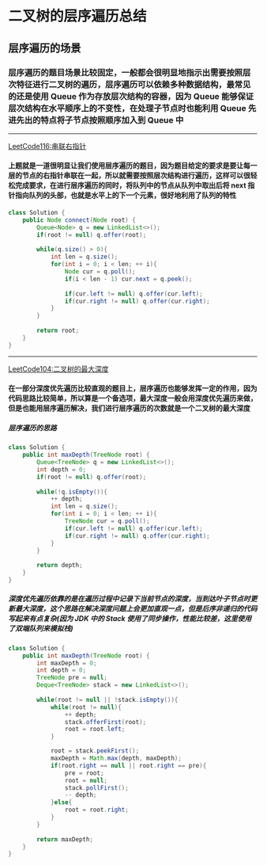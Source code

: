 # 二叉树的层序遍历总结

## 层序遍历的场景

### 层序遍历的题目场景比较固定，一般都会很明显地指示出需要按照层次特征进行二叉树的遍历，层序遍历可以依赖多种数据结构，最常见的还是使用 Queue 作为存放层次结构的容器，因为 Queue 能够保证层次结构在水平顺序上的不变性，在处理子节点时也能利用 Queue 先进先出的特点将子节点按照顺序加入到 Queue 中

---

[LeetCode116:串联右指针](https://leetcode.com/problems/populating-next-right-pointers-in-each-node/)

#### 上题就是一道很明显让我们使用层序遍历的题目，因为题目给定的要求是要让每一层的节点的右指针串联在一起，所以就需要按照层次结构进行遍历，这样可以很轻松完成要求，在进行层序遍历的同时，将队列中的节点从队列中取出后将 next 指针指向队列的头部，也就是水平上的下一个元素，很好地利用了队列的特性

```java
class Solution {
    public Node connect(Node root) {
        Queue<Node> q = new LinkedList<>();
        if(root != null) q.offer(root);
        
        while(q.size() > 0){
            int len = q.size();
            for(int i = 0; i < len; ++ i){
                Node cur = q.poll();
                if(i < len - 1) cur.next = q.peek();
                
                if(cur.left != null) q.offer(cur.left);
                if(cur.right != null) q.offer(cur.right);
            }
        }
        
        return root;
    }
}
```

---

[LeetCode104:二叉树的最大深度](https://leetcode.com/problems/maximum-depth-of-binary-tree/)

#### 在一部分深度优先遍历比较直观的题目上，层序遍历也能够发挥一定的作用，因为代码思路比较简单，所以算是一个备选项，最大深度一般会用深度优先遍历来做，但是也能用层序遍历解决，我们进行层序遍历的次数就是一个二叉树的最大深度

##### 层序遍历的思路

```java
class Solution {
    public int maxDepth(TreeNode root) {
        Queue<TreeNode> q = new LinkedList<>();
        int depth = 0;
        if(root != null) q.offer(root);
        
        while(!q.isEmpty()){
            ++ depth;
            int len = q.size();
            for(int i = 0; i < len; ++ i){
                TreeNode cur = q.poll();
                if(cur.left != null) q.offer(cur.left);
                if(cur.right != null) q.offer(cur.right);
            }
        }
        
        return depth;
    }
}
```

##### 深度优先遍历依靠的是在遍历过程中记录下当前节点的深度，当到达叶子节点时更新最大深度，这个思路在解决深度问题上会更加直观一点，但是后序非递归的代码写起来有点复杂(因为 JDK 中的 Stack 使用了同步操作，性能比较差，这里使用了双端队列来模拟栈)

```java
class Solution {
    public int maxDepth(TreeNode root) {
        int maxDepth = 0;
        int depth = 0;
        TreeNode pre = null;
        Deque<TreeNode> stack = new LinkedList<>();
        
        while(root != null || !stack.isEmpty()){
            while(root != null){
                ++ depth;
                stack.offerFirst(root);
                root = root.left;
            }

            root = stack.peekFirst();
            maxDepth = Math.max(depth, maxDepth);
            if(root.right == null || root.right == pre){
                pre = root;
                root = null;
                stack.pollFirst();
                -- depth;
            }else{
                root = root.right;
            }
        }
        
        return maxDepth;
    }
}
```

